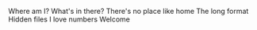 Where am I?
What's in there?
There's no place like home
The long format
Hidden files
I love numbers
Welcome